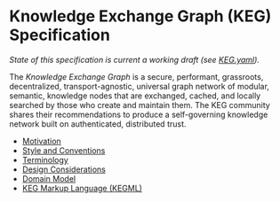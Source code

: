 # Knowledge Exchange Graph (KEG) Specification

*State of this specification is current a working draft (see
[KEG.yaml]).*

The *Knowledge Exchange Graph* is a secure, performant, grassroots,
decentralized, transport-agnostic, universal graph network of modular,
semantic, knowledge nodes that are exchanged, cached, and locally
searched by those who create and maintain them. The KEG community shares
their recommendations to produce a self-governing knowledge network
built on authenticated, distributed trust.

* [Motivation](/motivation)
* [Style and Conventions](/style-and-conventions)
* [Terminology](/terminology)
* [Design Considerations](/design-considerations)
* [Domain Model](/domain-model)
* [KEG Markup Language (KEGML)](/kegml)

[KEG.yaml]: KEG.yaml
